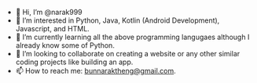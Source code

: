 - 👋 Hi, I’m @narak999
- 👀 I’m interested in Python, Java, Kotlin (Android Development), Javascript, and HTML.
- 🌱 I’m currently learning all the above programming langugaes although I already know some of Python.
- 💞️ I’m looking to collaborate on creating a website or any other similar coding projects like building an app.
- 📫 How to reach me: bunnaraktheng@gmail.com.

<!---
narak999/narak999 is a ✨ special ✨ repository because its `README.md` (this file) appears on your GitHub profile.
You can click the Preview link to take a look at your changes.
--->
